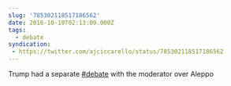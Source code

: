 ```yaml
---
slug: '785302118517186562'
date: 2016-10-10T02:13:09.000Z
tags:
  - debate
syndication:
 - https://twitter.com/ajciccarello/status/785302118517186562
---
```


Trump had a separate [#debate](/posts/tags/debate) with the moderator over Aleppo
